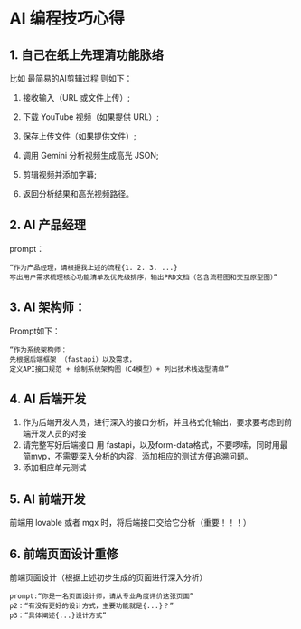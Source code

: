 # AI 编程技巧心得

## 1. 自己在纸上先理清功能脉络

比如 最简易的AI剪辑过程 则如下：

1. 接收输入（URL 或文件上传）;

2. 下载 YouTube 视频（如果提供 URL）;

3. 保存上传文件（如果提供文件）;

4. 调用 Gemini 分析视频生成高光 JSON;

4. 剪辑视频并添加字幕;

5. 返回分析结果和高光视频路径。

## 2. AI 产品经理
prompt：

```
“作为产品经理，请根据我上述的流程{1. 2. 3. ...}
写出用户需求梳理核心功能清单及优先级排序，输出PRD文档（包含流程图和交互原型图）”
```

## 3. AI 架构师：
Prompt如下：

```
“作为系统架构师：
先根据后端框架 （fastapi）以及需求，
定义API接口规范 + 绘制系统架构图（C4模型）+ 列出技术栈选型清单”
```

## 4. AI 后端开发
1. 作为后端开发人员，进行深入的接口分析，并且格式化输出，要求要考虑到前端开发人员的对接
2. 请完整写好后端接口 用 fastapi，以及form-data格式，不要啰嗦，同时用最简mvp，不需要深入分析的内容，添加相应的测试方便追溯问题。
3. 添加相应单元测试

## 5. AI 前端开发
前端用 lovable 或者 mgx 时，将后端接口交给它分析（重要！！！）

## 6. 前端页面设计重修
前端页面设计（根据上述初步生成的页面进行深入分析）

```
prompt:“你是一名页面设计师，请从专业角度评价这张页面”
p2：“有没有更好的设计方式，主要功能就是{...}？”
p3：“具体阐述{...}设计方式”
```
